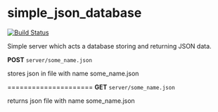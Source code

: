 simple_json_database
====================

[![Build Status](https://travis-ci.org/makakoa/simple_json_database.svg)](https://travis-ci.org/makakoa/simple_json_database)

Simple server which acts a database storing and returning JSON data.

**POST** `server/some_name.json`

stores json in file with name some_name.json

=====================
**GET** `server/some_name.json`

returns json file with name some_name.json
